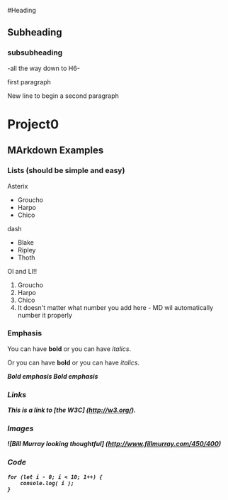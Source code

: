 <!-- * **A ``readme.md`` file** with explanations of the technologies used, the approach taken, installation instructions, unsolved problems, etc. -->

#Heading
## Subheading 
### subsubheading
-all the way down to H6-

first paragraph 

New line to begin a second paragraph 

# Project0

## MArkdown Examples 

### Lists (should be simple and easy) 
Asterix
* Groucho
* Harpo 
* Chico

dash 
- Blake 
- Ripley 
- Thoth 

Ol and LI!! 
1. Groucho
2. Harpo
3. Chico 
4. It doesn't matter what number you add here - MD wil automatically number it properly 

### Emphasis
You can have **bold** or you can have *italics*. 

Or you can have __bold__ or you can have _italics_.  <strong><em>

***Bold emphasis*** 
___Bold emphasis___

### Links

This is a link to [the W3C] (http://w3.org/).

### Images

![Bill Murray looking thoughtful] (http://www.fillmurray.com/450/400)

### Code
```
for (let i - 0; i < 10; 1++) {
    console.log( i );
}
```
